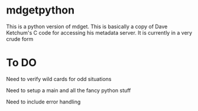 mdgetpython
===========

This is a python version of mdget.  This is basically a copy of 
Dave Ketchum's C code for accessing his metadata server.  It is currently
in a very crude form

To DO
===========

Need to verify wild cards for odd situations

Need to setup a main and all the fancy python stuff

Need to include error handling
